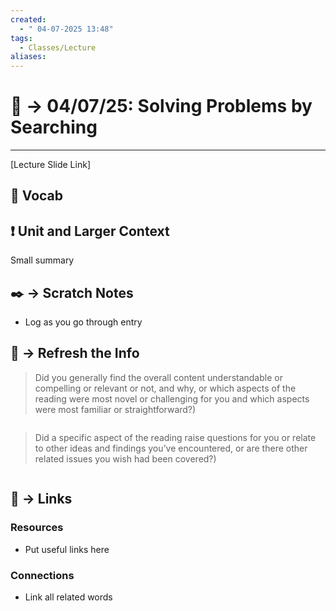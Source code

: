 ```yaml
---
created:
  - " 04-07-2025 13:48"
tags:
  - Classes/Lecture
aliases:
---
```


# 📗 ->  04/07/25: Solving Problems by Searching
---
[Lecture Slide Link]

## 🎤 Vocab


## ❗ Unit and Larger Context
Small summary




## ✒️ -> Scratch Notes
- Log as you go through entry




## 🧪 -> Refresh the Info
> Did you generally find the overall content understandable or compelling or relevant or not, and why, or which aspects of the reading were most novel or challenging for you and which aspects were most familiar or straightforward?)  
```

```

> Did a specific aspect of the reading raise questions for you or relate to other ideas and findings you’ve encountered, or are there other related issues you wish had been covered?)
```

```




## 🔗 -> Links
### Resources
- Put useful links here


### Connections
- Link all related words
